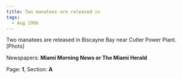 ```yaml
---  
title: Two manatees are released in  
tags:  
  - Aug 1996  
---  
```

  
Two manatees are released in Biscayne Bay near Cutler Power Plant. [Photo]  
  
Newspapers: **Miami Morning News or The Miami Herald**  
  
Page: **1**, Section: **A** 
